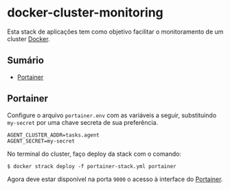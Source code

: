 # docker-cluster-monitoring

Esta stack de aplicações tem como objetivo facilitar o monitoramento de um cluster [Docker](https://www.docker.com).

## Sumário

- [Portainer](#portainer)


## Portainer

Configure o arquivo `portainer.env` com as variáveis a seguir, substituindo `my-secret` por uma chave secreta de sua preferência.

```shell
AGENT_CLUSTER_ADDR=tasks.agent
AGENT_SECRET=my-secret
```

No terminal do cluster, faço deploy da stack com o comando:

```shell
$ docker strack deploy -f portainer-stack.yml portainer
```

Agora deve estar disponível na porta `9000` o acesso à interface do [Portainer](https://www.portainer.io).
